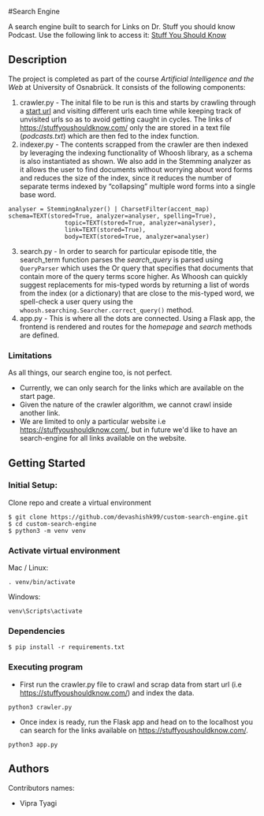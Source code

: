 #Search Engine

A search engine built to search for Links on Dr. Stuff you should know Podcast. 
Use the following link to access it:
[Stuff You Should Know](http://vm520.rz.uni-osnabrueck.de/user180/app.wsgi/)

## Description

The project is completed as part of the course *Artificial Intelligence and the Web* at University of Osnabrück. It consists of the following components:
1. crawler.py - The inital file to be run is this and starts by crawling through a [start url](https://stuffyoushouldknow.com/) and visiting different urls each time while keeping track of unvisited urls so as to avoid getting caught in cycles. The links of https://stuffyoushouldknow.com/ only the  are stored in a text file (*podcasts.txt*) which are then fed to the index function.
2. indexer.py - The contents scrapped from the crawler are then indexed by leveraging the indexing functionality of Whoosh library, as a schema is also instantiated as shown. We also add in the Stemming analyzer as it allows the user to find documents without worrying about word forms and reduces the size of the index, since it reduces the number of separate terms indexed by “collapsing” multiple word forms into a single base word.
```
analyser = StemmingAnalyzer() | CharsetFilter(accent_map)
schema=TEXT(stored=True, analyzer=analyser, spelling=True),
                topic=TEXT(stored=True, analyzer=analyser),
                link=TEXT(stored=True),
                body=TEXT(stored=True, analyzer=analyser)
```
3. search.py - In order to search for particular episode title, the search_term function parses the *search_query* is parsed using `QueryParser` which uses the Or query that specifies that documents that contain more of the query terms score higher. As Whoosh can quickly suggest replacements for mis-typed words by returning a list of words from the index (or a dictionary) that are close to the mis-typed word, we spell-check a user query using the `whoosh.searching.Searcher.correct_query()` method.
4. app.py - This is where all the dots are connected. Using a Flask app, the frontend is rendered and routes for the *homepage* and *search* methods are defined.

### Limitations
As all things, our search engine too, is not perfect. 
- Currently, we can only search for the links which are available on the start page.
- Given the nature of the crawler algorithm, we cannot crawl inside another link.
- We are limited to only a particular website i.e https://stuffyoushouldknow.com/, but in future we'd like to have an search-engine for all links available on the website.

## Getting Started

### Initial Setup:

Clone repo and create a virtual environment
```
$ git clone https://github.com/devashishk99/custom-search-engine.git
$ cd custom-search-engine
$ python3 -m venv venv
```
### Activate virtual environment
Mac / Linux:
```
. venv/bin/activate
```
Windows:
```
venv\Scripts\activate
```

### Dependencies

```
$ pip install -r requirements.txt 
```

### Executing program

* First run the crawler.py file to crawl and scrap data from start url (i.e https://stuffyoushouldknow.com/) and index the data.
```
python3 crawler.py
```
* Once index is ready, run the Flask app and head on to the localhost you can search for the links available on https://stuffyoushouldknow.com/.
```
python3 app.py
```


## Authors

Contributors names:

* Vipra Tyagi



